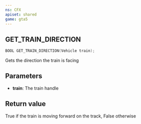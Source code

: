 ```yaml
---
ns: CFX
apiset: shared
game: gta5
---
```

## GET_TRAIN_DIRECTION

```c
BOOL GET_TRAIN_DIRECTION(Vehicle train);
```

Gets the direction the train is facing 

## Parameters
* **train**: The train handle

## Return value
True if the train is moving forward on the track, False otherwise